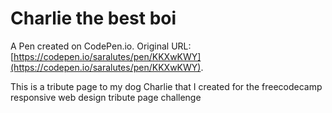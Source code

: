 # Charlie the best boi

A Pen created on CodePen.io. Original URL: [https://codepen.io/saralutes/pen/KKXwKWY](https://codepen.io/saralutes/pen/KKXwKWY).

This is a tribute page to my dog Charlie that I created for the freecodecamp responsive web design tribute page challenge
